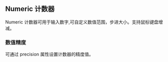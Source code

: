 <div class="demo-header">
<p class="overviewicon">
  <span class="wapi-form-numeric"/>
</p>

## Numeric 计数器

<nova-uxlink widget-name="Numeric"></nova-uxlink>

Numeric 计数器可用于输入数字,可自定义数值范围，步进大小。支持鼠标键盘增减。
</div>

### 数值精度

可通过 precision 属性设置计数器的精度值。

<nova-demo-view link="numeric/precision"></nova-demo-view>

<br>
